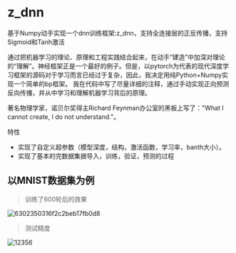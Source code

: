 # z_dnn

基于Numpy动手实现一个dnn训练框架:z_dnn，支持全连接层的正反传播，支持Sigmoid和Tanh激活

通过把机器学习的理论、原理和工程实践结合起来，在动手“建造”中加深对理论的“理解”。神经框架正是一个最好的例子。但是，以pytorch为代表的现代深度学习框架的源码对于学习而言已经过于复杂，因此，我决定用纯Python+Numpy实现一个简单的bp框架。
我在代码中写了尽量详细的注释，通过手动实现正向预测反向传播，并从中学习和理解机器学习背后的原理。

著名物理学家，诺贝尔奖得主Richard Feynman办公室的黑板上写了："What I cannot create, I do not understand."。

特性

- 实现了自定义超参数（模型深度，结构，激活函数，学习率，banth大小）。
- 实现了基本的完数据集据导入，训练，验证，预测的过程

## 以MNIST数据集为例

> 训练了600轮后的效果

![6302350316f2c2beb17fb0d8](https://user-images.githubusercontent.com/69743646/185793856-3546f997-54bd-4e53-8dc8-6717b4401567.png)


> 测试精度

![12356](https://user-images.githubusercontent.com/69743646/185793811-38add978-f429-4107-aec2-1b21449bbde0.PNG)



